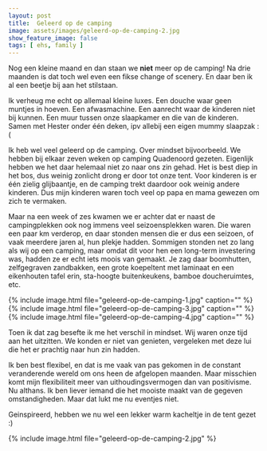 ```yaml
---
layout: post
title:  Geleerd op de camping
image: assets/images/geleerd-op-de-camping-2.jpg
show_feature_image: false
tags: [ ehs, family ]
---
```


Nog een kleine maand en dan staan we **niet** meer op de camping! Na drie maanden is dat toch wel even een fikse change of scenery. En daar ben ik al een beetje bij aan het stilstaan.

Ik verheug me echt op allemaal kleine luxes. Een douche waar geen muntjes in hoeven. Een afwasmachine. Een aanrecht waar de kinderen niet bij kunnen. Een muur tussen onze slaapkamer en die van de kinderen. Samen met Hester onder één deken, ipv allebij een eigen mummy slaapzak :(

Ik heb wel veel geleerd op de camping. Over mindset bijvoorbeeld. We hebben bij elkaar zeven weken op camping Quadenoord gezeten. Eigenlijk hebben we het daar helemaal niet zo naar ons zin gehad. Het is best diep in het bos, dus weinig zonlicht drong er door tot onze tent. Voor kinderen is er één zielig glijbaantje, en de camping trekt daardoor ook weinig andere kinderen. Dus mijn kinderen waren toch veel op papa en mama gewezen om zich te vermaken.

Maar na een week of zes kwamen we er achter dat er naast de campingplekken ook nog immens veel seizoensplekken waren. Die waren een paar km verderop, en daar stonden mensen die er dus een seizoen, of vaak meerdere jaren al, hun plekje hadden. Sommigen stonden net zo lang als wij op een camping, maar omdat dit voor hen een long-term investering was, hadden ze er echt iets moois van gemaakt. Je zag daar boomhutten, zelfgegraven zandbakken, een grote koepeltent met laminaat en een eikenhouten tafel erin, sta-hoogte buitenkeukens, bamboe doucheruimtes, etc. 

{% include image.html file="geleerd-op-de-camping-1.jpg" caption="" %}
{% include image.html file="geleerd-op-de-camping-3.jpg" caption="" %}
{% include image.html file="geleerd-op-de-camping-4.jpg" caption="" %}

Toen ik dat zag besefte ik me het verschil in mindset. Wij waren onze tijd aan het uitzitten. We konden er niet van genieten, vergeleken met deze lui die het er prachtig naar hun zin hadden.

Ik ben best flexibel, en dat is me vaak van pas gekomen in de constant veranderende wereld om ons heen de afgelopen maanden. Maar misschien komt mijn flexibiliteit meer van uithoudingsvermogen dan van positivisme. Nu althans. Ik ben liever iemand die het mooiste maakt van de gegeven omstandigheden. Maar dat lukt me nu eventjes niet.

Geinspireerd, hebben we nu wel een lekker warm kacheltje in de tent gezet :)

{% include image.html file="geleerd-op-de-camping-2.jpg" %}
